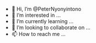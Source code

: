 - 👋 Hi, I’m @PeterNyonyintono
- 👀 I’m interested in ...
- 🌱 I’m currently learning ...
- 💞️ I’m looking to collaborate on ...
- 📫 How to reach me ...

<!---
PeterNyonyintono/PeterNyonyintono is a ✨ special ✨ repository because its `README.md` (this file) appears on your GitHub profile.
You can click the Preview link to take a look at your changes.
--->
